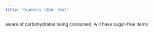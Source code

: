 ```yaml
---
title: "Diabetic (ADA) diet"
---
```

aware of carbohydrates being consumed, will have sugar-free items

